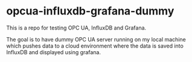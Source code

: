 # opcua-influxdb-grafana-dummy
This is a repo for testing OPC UA, InfluxDB and Grafana.

The goal is to have dummy OPC UA server running on my local machine which pushes data to a cloud environment where the data is saved into InfluxDB and displayed using grafana.
